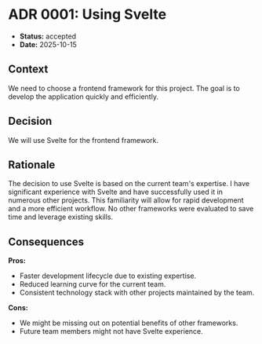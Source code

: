 # ADR 0001: Using Svelte

* **Status:** accepted
* **Date:** 2025-10-15

## Context

We need to choose a frontend framework for this project.
The goal is to develop the application quickly and efficiently.

## Decision

We will use Svelte for the frontend framework.

## Rationale

The decision to use Svelte is based on the current team's expertise.
I have significant experience with Svelte and have successfully used it in numerous other projects.
This familiarity will allow for rapid development and a more efficient workflow.
No other frameworks were evaluated to save time and leverage existing skills.

## Consequences

**Pros:**
* Faster development lifecycle due to existing expertise.
* Reduced learning curve for the current team.
* Consistent technology stack with other projects maintained by the team.

**Cons:**
* We might be missing out on potential benefits of other frameworks.
* Future team members might not have Svelte experience.
